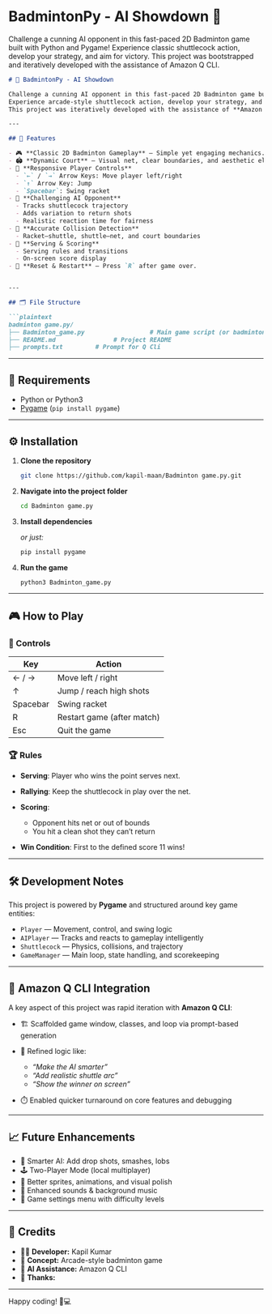 # BadmintonPy - AI Showdown 🏸

Challenge a cunning AI opponent in this fast-paced 2D Badminton game built with Python and Pygame! Experience classic shuttlecock action, develop your strategy, and aim for victory. This project was bootstrapped and iteratively developed with the assistance of Amazon Q CLI.

````markdown
# 🏸 BadmintonPy - AI Showdown

Challenge a cunning AI opponent in this fast-paced 2D Badminton game built with **Python** and **Pygame**!  
Experience arcade-style shuttlecock action, develop your strategy, and aim for victory.  
This project was iteratively developed with the assistance of **Amazon Q CLI**.

---

## 🚀 Features

- 🎮 **Classic 2D Badminton Gameplay** — Simple yet engaging mechanics.
- 🏟️ **Dynamic Court** — Visual net, clear boundaries, and aesthetic elements.
- 👤 **Responsive Player Controls**
  - `←` / `→` Arrow Keys: Move player left/right
  - `↑` Arrow Key: Jump
  - `Spacebar`: Swing racket
- 🤖 **Challenging AI Opponent**
  - Tracks shuttlecock trajectory
  - Adds variation to return shots
  - Realistic reaction time for fairness
- 🎯 **Accurate Collision Detection**
  - Racket–shuttle, shuttle–net, and court boundaries
- 🏓 **Serving & Scoring**
  - Serving rules and transitions
  - On-screen score display
- 🔄 **Reset & Restart** — Press `R` after game over.


---

## 🗂️ File Structure

```plaintext
badminton game.py/
├── Badminton_game.py                  # Main game script (or badminton_game.py)
├── README.md                # Project README
├── prompts.txt         # Prompt for Q Cli


````

---

## 🧰 Requirements

* Python or Python3 
* [Pygame](https://www.pygame.org/) (`pip install pygame`)

---

## ⚙️ Installation

1. **Clone the repository**

   ```bash
   git clone https://github.com/kapil-maan/Badminton game.py.git
   ```

2. **Navigate into the project folder**

   ```bash
   cd Badminton game.py
   ```

3. **Install dependencies**

   *or just:*

   ```bash
   pip install pygame
   ```

4. **Run the game**

   ```bash
   python3 Badminton_game.py
   ```

---

## 🎮 How to Play

### 🔑 Controls

| Key      | Action                     |
| -------- | -------------------------- |
| ← / →    | Move left / right          |
| ↑        | Jump / reach high shots    |
| Spacebar | Swing racket               |
| R        | Restart game (after match) |
| Esc      | Quit the game              |

### 🏆 Rules

* **Serving**: Player who wins the point serves next.
* **Rallying**: Keep the shuttlecock in play over the net.
* **Scoring**:

  * Opponent hits net or out of bounds
  * You hit a clean shot they can’t return
* **Win Condition**: First to the defined score 11 wins!

---

## 🛠️ Development Notes

This project is powered by **Pygame** and structured around key game entities:

* `Player` — Movement, control, and swing logic
* `AIPlayer` — Tracks and reacts to gameplay intelligently
* `Shuttlecock` — Physics, collisions, and trajectory
* `GameManager` — Main loop, state handling, and scorekeeping

---

## 🤖 Amazon Q CLI Integration

A key aspect of this project was rapid iteration with **Amazon Q CLI**:

* 🏗️ Scaffolded game window, classes, and loop via prompt-based generation
* 🔄 Refined logic like:

  * *“Make the AI smarter”*
  * *“Add realistic shuttle arc”*
  * *“Show the winner on screen”*
* ⏱️ Enabled quicker turnaround on core features and debugging

---

## 📈 Future Enhancements

* 🧠 Smarter AI: Add drop shots, smashes, lobs
* 🕹️ Two-Player Mode (local multiplayer)
* 🎨 Better sprites, animations, and visual polish
* 🎼 Enhanced sounds & background music
* 🧩 Game settings menu with difficulty levels

---

## 🙌 Credits

* 👨‍💻 **Developer:**  Kapil Kumar
* 🎯 **Concept:** Arcade-style badminton game
* 🧠 **AI Assistance:** Amazon Q CLI
* 💖 **Thanks:** 

---

Happy coding! 🏸💻
